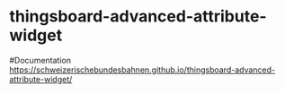 # thingsboard-advanced-attribute-widget
#Documentation
https://schweizerischebundesbahnen.github.io/thingsboard-advanced-attribute-widget/
